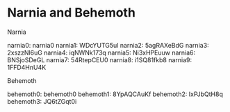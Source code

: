# Narnia and Behemoth

Narnia 

narnia0: narnia0 
narnia1: WDcYUTG5ul 
narnia2: 5agRAXeBdG 
narnia3: 2xszzNl6uG 
narnia4: iqNWNk173q 
narnia5: Ni3xHPEuuw 
narnia6: BNSjoSDeGL 
narnia7: 54RtepCEU0 
narnia8: i1SQ81fkb8
narnia9: 1FFD4HnU4K

Behemoth

behemoth0: behemoth0
behemoth1: 8YpAQCAuKf
behemoth2: IxPJbQtH8q
behemoth3: JQ6tZGqt0i


